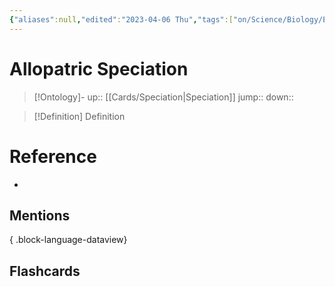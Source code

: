 ```yaml
---
{"aliases":null,"edited":"2023-04-06 Thu","tags":["on/Science/Biology/Evolution"],"date created":"2023-04-02 Sun","dg-publish":true,"permalink":"/cards/allopatric-speciation/","dgPassFrontmatter":true}
---
```


# Allopatric Speciation

> [!Ontology]-
> up:: [[Cards/Speciation\|Speciation]]
> jump::
> down:: 

> [!Definition] Definition

# Reference

- 

## Mentions


{ .block-language-dataview}

## Flashcards